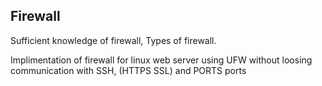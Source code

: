 ## Firewall

Sufficient knowledge of firewall, Types of firewall.

Implimentation of firewall for linux web server using UFW
without loosing communication with SSH, (HTTPS SSL) and PORTS ports
